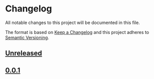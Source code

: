# Changelog

All notable changes to this project will be documented in this file.

The format is based on [Keep a Changelog](http://keepachangelog.com/en/1.0.0/)
and this project adheres to [Semantic Versioning](http://semver.org/spec/v2.0.0.html).

[Unreleased]: https://github.com/ntrrg/ntz/compare/v0.0.1...main
## [Unreleased][]

[0.0.1]: https://github.com/ntrrg/ntz/compare/v0.0.1...v0.0.2
## [0.0.1][]

